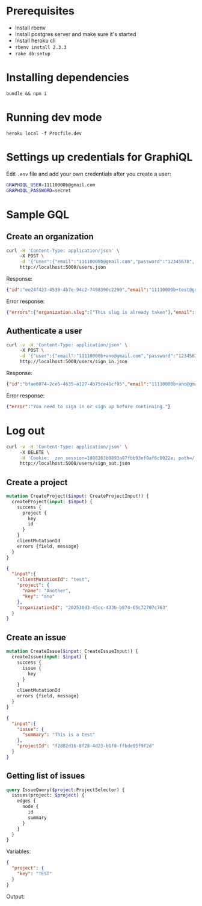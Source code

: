 # Prerequisites
* Install rbenv
* Install postgres server and make sure it's started
* Install heroku cli
* `rbenv install 2.3.3`
* `rake db:setup`

# Installing dependencies

`bundle && npm i`

# Running dev mode

`heroku local -f Procfile.dev`

# Settings up credentials for GraphiQL

Edit `.env` file and add your own credentials after you create a user:

```bash
GRAPHIQL_USER=11110000b@gmail.com
GRAPHIQL_PASSWORD=secret
```

# Sample GQL

## Create an organization

```bash
curl -H 'Content-Type: application/json' \                                                                                                                                                   [master|]
     -X POST \
     -d '{"user":{"email":"11110000b@gmail.com","password":"12345678", "organization_attributes": {"name": "Zen", "slug": "zen"}}}' \
     http://localhost:5000/users.json
```

Response:

```json
{"id":"ee24f423-4539-4b7e-94c2-7498390c2290","email":"11110000b+test@gmail.com","created_at":"2016-12-21T07:33:53.319Z","updated_at":"2016-12-21T07:33:53.319Z"}
```

Error response:
```json
{"errors":{"organization.slug":["This slug is already taken"],"email":["This one has already been taken"]}}
```

## Authenticate a user

```bash
curl -v -H 'Content-Type: application/json' \                                                                                                                                            [master↑4|✚2]
     -X POST \
     -d '{"user":{"email":"11110000b+ano@gmail.com","password":"12345678"}}' \
     http://localhost:5000/users/sign_in.json
```

Response:

```json
{"id":"bfae6074-2ce5-4635-a127-4b75ce41cf95","email":"11110000b+ano@gmail.com","created_at":"2016-12-21T07:41:13.797Z","updated_at":"2016-12-21T09:00:37.717Z"}
```

Error response:

```json
{"error":"You need to sign in or sign up before continuing."}
```

# Log out

```bash
curl -v -H 'Content-Type: application/json' \                                                                                                                                            [master↑4|✚3]
     -X DELETE \
     -H 'Cookie: _zen_session=1808263b9893a87fbb93ef0af6c0022e; path=/; HttpOnly' \
     http://localhost:5000/users/sign_out.json
```

## Create a project

```graphql
mutation CreateProject($input: CreateProjectInput!) {
  createProject(input: $input) {
    success {
      project {
        key
        id
      }
    }
    clientMutationId
    errors {field, message}
  }
}
```

```json
{
  "input":{
    "clientMutationId": "test",
    "project": {
      "name": "Another",
      "key": "ano"
    },
    "organizationId": "202530d3-45cc-433b-b874-65c72707c763"
  }
}
```

## Create an issue

```graphql
mutation CreateIssue($input: CreateIssueInput!) {
  createIssue(input: $input) {
    success {
      issue {
        key
      }
    }
    clientMutationId
    errors {field, message}
  }
}
```

```json
{
  "input":{
    "issue": {
      "summary": "This is a test"
    },
    "projectId": "f2882d16-8f28-4d23-b1f0-ffbde05f9f2d"
  }
}
```

## Getting list of issues

```graphql
query IssueQuery($project:ProjectSelector) {
  issues(project: $project) {
    edges {
      node {
        id
        summary
      }
    }
  }
}
```

Variables:

```json
{
  "project": {
    "key": "TEST"
  }
}
```

Output:

